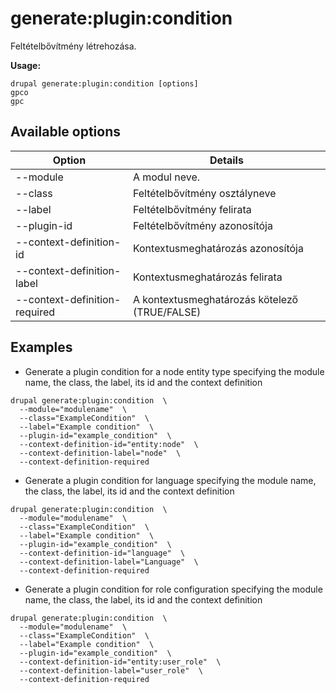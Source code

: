 # generate:plugin:condition
Feltételbővítmény létrehozása.

**Usage:**
```
drupal generate:plugin:condition [options]
gpco
gpc
```

## Available options
Option | Details
-------|-------------
--module | A modul neve.
--class | Feltételbővítmény osztályneve
--label | Feltételbővítmény felirata
--plugin-id | Feltételbővítmény azonosítója
--context-definition-id | Kontextusmeghatározás azonosítója
--context-definition-label | Kontextusmeghatározás felirata
--context-definition-required | A kontextusmeghatározás kötelező (TRUE/FALSE)

## Examples
* Generate a plugin condition for a node entity type specifying the module name, the class, the label, its id and the context definition
```
drupal generate:plugin:condition  \
  --module="modulename"  \
  --class="ExampleCondition"  \
  --label="Example condition"  \
  --plugin-id="example_condition"  \
  --context-definition-id="entity:node"  \
  --context-definition-label="node"  \
  --context-definition-required
```
* Generate a plugin condition for language specifying the module name, the class, the label, its id and the context definition
```
drupal generate:plugin:condition  \
  --module="modulename"  \
  --class="ExampleCondition"  \
  --label="Example condition"  \
  --plugin-id="example_condition"  \
  --context-definition-id="language"  \
  --context-definition-label="Language"  \
  --context-definition-required
```
* Generate a plugin condition for role configuration specifying the module name, the class, the label, its id and the context definition
```
drupal generate:plugin:condition  \
  --module="modulename"  \
  --class="ExampleCondition"  \
  --label="Example condition"  \
  --plugin-id="example_condition"  \
  --context-definition-id="entity:user_role"  \
  --context-definition-label="user_role"  \
  --context-definition-required
```
